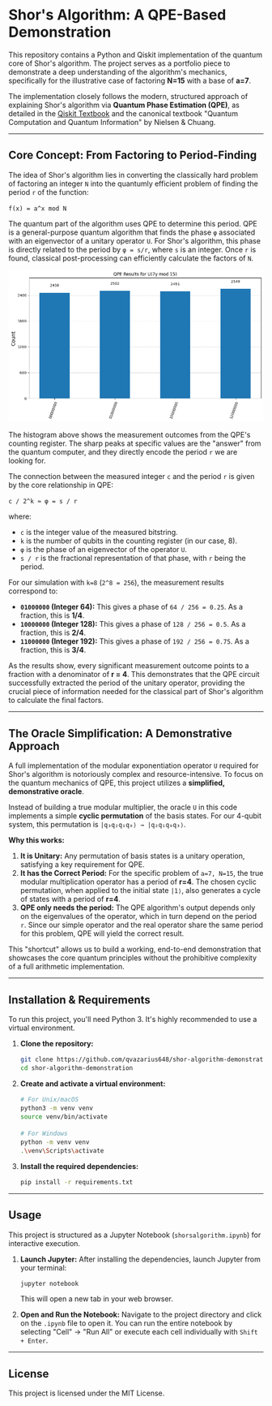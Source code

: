 # Shor's Algorithm: A QPE-Based Demonstration

This repository contains a Python and Qiskit implementation of the quantum core of Shor's algorithm. The project serves as a portfolio piece to demonstrate a deep understanding of the algorithm's mechanics, specifically for the illustrative case of factoring **N=15** with a base of **a=7**.

The implementation closely follows the modern, structured approach of explaining Shor's algorithm via **Quantum Phase Estimation (QPE)**, as detailed in the [Qiskit Textbook](https://quantum.cloud.ibm.com/learning/en/courses/fundamentals-of-quantum-algorithms/phase-estimation-and-factoring/shor-algorithm) and the canonical textbook "Quantum Computation and Quantum Information" by Nielsen & Chuang.



---

## Core Concept: From Factoring to Period-Finding

The idea of Shor's algorithm lies in converting the classically hard problem of factoring an integer `N` into the quantumly efficient problem of finding the period `r` of the function:

`f(x) = a^x mod N`

The quantum part of the algorithm uses QPE to determine this period. QPE is a general-purpose quantum algorithm that finds the phase `φ` associated with an eigenvector of a unitary operator `U`. For Shor's algorithm, this phase is directly related to the period by `φ = s/r`, where `s` is an integer. Once `r` is found, classical post-processing can efficiently calculate the factors of `N`.


![Shor algorithm result](images/qperesults.png) 

The histogram above shows the measurement outcomes from the QPE's counting register. The sharp peaks at specific values are the "answer" from the quantum computer, and they directly encode the period `r` we are looking for.

The connection between the measured integer `c` and the period `r` is given by the core relationship in QPE:

`c / 2^k ≈ φ = s / r`

where:
- `c` is the integer value of the measured bitstring.
- `k` is the number of qubits in the counting register (in our case, 8).
- `φ` is the phase of an eigenvector of the operator `U`.
- `s / r` is the fractional representation of that phase, with `r` being the period.

For our simulation with `k=8` (`2^8 = 256`), the measurement results correspond to:

- **`01000000` (Integer 64):** This gives a phase of `64 / 256 = 0.25`. As a fraction, this is **1/4**.
- **`10000000` (Integer 128):** This gives a phase of `128 / 256 = 0.5`. As a fraction, this is **2/4**.
- **`11000000` (Integer 192):** This gives a phase of `192 / 256 = 0.75`. As a fraction, this is **3/4**.

As the results show, every significant measurement outcome points to a fraction with a denominator of **r = 4**. This demonstrates that the QPE circuit successfully extracted the period of the unitary operator, providing the crucial piece of information needed for the classical part of Shor's algorithm to calculate the final factors.

---

## The Oracle Simplification: A Demonstrative Approach

A full implementation of the modular exponentiation operator `U` required for Shor's algorithm is notoriously complex and resource-intensive. To focus on the quantum mechanics of QPE, this project utilizes a **simplified, demonstrative oracle**.

Instead of building a true modular multiplier, the oracle `U` in this code implements a simple **cyclic permutation** of the basis states. For our 4-qubit system, this permutation is `|q₃q₂q₁q₀⟩ → |q₂q₁q₀q₃⟩`.

**Why this works:**
1.  **It is Unitary:** Any permutation of basis states is a unitary operation, satisfying a key requirement for QPE.
2.  **It has the Correct Period:** For the specific problem of `a=7, N=15`, the true modular multiplication operator has a period of **r=4**. The chosen cyclic permutation, when applied to the initial state `|1⟩`, also generates a cycle of states with a period of **r=4**.
3.  **QPE only needs the period:** The QPE algorithm's output depends only on the eigenvalues of the operator, which in turn depend on the period `r`. Since our simple operator and the real operator share the same period for this problem, QPE will yield the correct result.

This "shortcut" allows us to build a working, end-to-end demonstration that showcases the core quantum principles without the prohibitive complexity of a full arithmetic implementation.

---

## Installation & Requirements

To run this project, you'll need Python 3. It's highly recommended to use a virtual environment.

1.  **Clone the repository:**
    ```bash
    git clone https://github.com/qvazarius648/shor-algorithm-demonstration.git
    cd shor-algorithm-demonstration
    ```

2.  **Create and activate a virtual environment:**
    ```bash
    # For Unix/macOS
    python3 -m venv venv
    source venv/bin/activate

    # For Windows
    python -m venv venv
    .\venv\Scripts\activate
    ```

3.  **Install the required dependencies:**
    ```bash
    pip install -r requirements.txt
    ```

---

## Usage

This project is structured as a Jupyter Notebook (`shorsalgorithm.ipynb`) for interactive execution.

1.  **Launch Jupyter:**
    After installing the dependencies, launch Jupyter from your terminal:
    ```bash
    jupyter notebook
    ```
    This will open a new tab in your web browser.

2.  **Open and Run the Notebook:**
    Navigate to the project directory and click on the `.ipynb` file to open it. You can run the entire notebook by selecting "Cell" -> "Run All" or execute each cell individually with `Shift + Enter`.

---

## License

This project is licensed under the MIT License.
